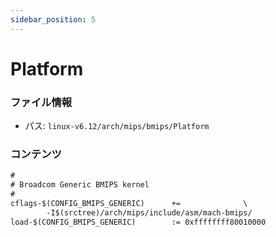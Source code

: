 ```yaml
---
sidebar_position: 5
---
```

# Platform

### ファイル情報

- パス: `linux-v6.12/arch/mips/bmips/Platform`

### コンテンツ

```txt
#
# Broadcom Generic BMIPS kernel
#
cflags-$(CONFIG_BMIPS_GENERIC)		+=				\
		-I$(srctree)/arch/mips/include/asm/mach-bmips/
load-$(CONFIG_BMIPS_GENERIC)		:= 0xffffffff80010000

```
